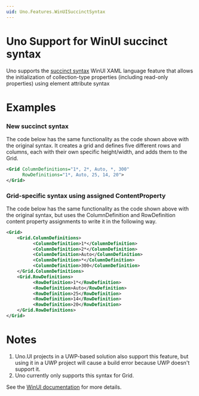 ```yaml
---
uid: Uno.Features.WinUISuccinctSyntax
---
```


# Uno Support for WinUI succinct syntax

Uno supports the [succinct syntax](https://github.com/microsoft/microsoft-ui-xaml-specs/blob/master/active/gridsyntax/GridSyntaxSpec.md) WinUI XAML language feature
that allows the initialization of collection-type properties (including read-only properties) using element attribute syntax

# Examples
### New succinct syntax
The code below has the same functionality as the code shown above with the original syntax. It creates a grid and defines five different rows and columns, each with their own specific height/width, and adds them to the Grid.

```xml
<Grid ColumnDefinitions="1*, 2*, Auto, *, 300"
      RowDefinitions="1*, Auto, 25, 14, 20">
</Grid>
```

### Grid-specific syntax using assigned ContentProperty
The code below has the same functionality as the code shown above with the original syntax, but uses the ColumnDefinition and RowDefinition content property assignments to write it in the following way.

```xml
<Grid>
    <Grid.ColumnDefinitions>
          <ColumnDefinition>1*</ColumnDefinition>
          <ColumnDefinition>2*</ColumnDefinition>
          <ColumnDefinition>Auto</ColumnDefinition>
          <ColumnDefinition>*</ColumnDefinition>
          <ColumnDefinition>300</ColumnDefinition>
    </Grid.ColumnDefinitions>
    <Grid.RowDefinitions>
          <RowDefinition>1*</RowDefinition>
          <RowDefinition>Auto</RowDefinition>
          <RowDefinition>25</RowDefinition>
          <RowDefinition>14</RowDefinition>
          <RowDefinition>20</RowDefinition>
    </Grid.RowDefinitions>
</Grid>
```

# Notes

1. Uno.UI projects in a UWP-based solution also support this feature, but using it in a UWP project will cause a build error because UWP doesn't support it.
2. Uno currently only supports this syntax for Grid.
  
See the [WinUI documentation](https://github.com/microsoft/microsoft-ui-xaml-specs/blob/master/active/gridsyntax/GridSyntaxSpec.md) for more details.
